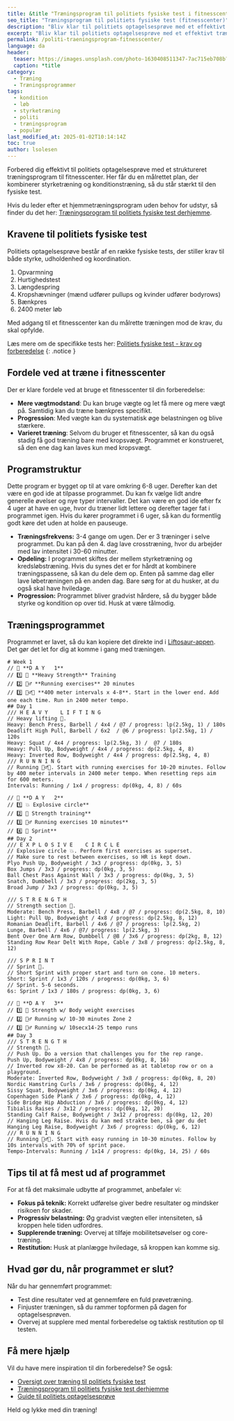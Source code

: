 ```yaml
---
title: &title "Træningsprogram til politiets fysiske test i fitnesscenter"
seo_title: "Træningsprogram til politiets fysiske test (fitnesscenter)"
description: "Bliv klar til politiets optagelsesprøve med et effektivt træningsprogram til fitnesscenter. Byg styrke og kondition til den fysiske test."
excerpt: "Bliv klar til politiets optagelsesprøve med et effektivt træningsprogram til fitnesscenter. Byg styrke og kondition til den fysiske test."
permalink: /politi-traeningsprogram-fitnesscenter/
language: da
header:
  teaser: https://images.unsplash.com/photo-1630408511347-7ac715eb708b?ixlib=rb-4.0.3&ixid=M3wxMjA3fDB8MHxwaG90by1wYWdlfHx8fGVufDB8fHx8fA%3D%3D&auto=format&fit=crop&h=300&w=400&q=10
  caption: *title
category:
  - Træning
  - Træningsprogrammer
tags:
  - kondition
  - løb
  - styrketræning
  - politi
  - træningsprogram
  - populær
last_modified_at: 2025-01-02T10:14:14Z
toc: true
author: lsolesen
---
```


Forbered dig effektivt til politiets optagelsesprøve med et struktureret træningsprogram til fitnesscenter. Her får du en målrettet plan, der kombinerer styrketræning og konditionstræning, så du står stærkt til den fysiske test.

Hvis du leder efter et hjemmetræningsprogram uden behov for udstyr, så finder du det her: [Træningsprogram til politiets fysiske test derhjemme](/politi-traeningsprogram/).

## Kravene til politiets fysiske test

Politiets optagelsesprøve består af en række fysiske tests, der stiller krav til både styrke, udholdenhed og koordination. 

1. Opvarmning
2. Hurtighedstest
3. Længdespring
4. Kropshævninger (mænd udfører pullups og kvinder udfører bodyrows)
5. Bænkpres
6. 2400 meter løb

Med adgang til et fitnesscenter kan du målrette træningen mod de krav, du skal opfylde.

Læs mere om de specifikke tests her: [Politiets fysiske test - krav og forberedelse](/traening-politiets-fysiske-test/)
{: .notice }

## Fordele ved at træne i fitnesscenter

Der er klare fordele ved at bruge et fitnesscenter til din forberedelse:

- **Mere vægtmodstand**: Du kan bruge vægte og let få mere og mere vægt på. Samtidig kan du træne bænkpres specifikt.
- **Progression**: Med vægte kan du systematisk øge belastningen og blive stærkere.
- **Varieret træning**: Selvom du bruger et fitnesscenter, så kan du også stadig få god træning bare med kropsvægt. Programmet er konstrueret, så den ene dag kan laves kun med kropsvægt.

## Programstruktur

Dette program er bygget op til at vare omkring 6-8 uger. Derefter kan det være en god ide at tilpasse programmet. Du kan fx vælge lidt andre generelle øvelser og nye typer intervaller. Det kan være en god ide efter fx 4 uger at have en uge, hvor du træner lidt lettere og derefter tager fat i programmet igen. Hvis du kører programmet i 6 uger, så kan du formentlig godt køre det uden at holde en pauseuge.

- **Træningsfrekvens:** 3-4 gange om ugen. Der er 3 træninger i selve programmet. Du kan på den 4. dag lave crosstræning, hvor du arbejder med lav intensitet i 30-60 minutter.
- **Opdeling:** I programmet skiftes der mellem styrketræning og kredsløbstræning. Hvis du synes det er for hårdt at kombinere træningspassene, så kan du dele dem op. Enten på samme dag eller lave løbetræningen på en anden dag. Bare sørg for at du husker, at du også skal have hviledage.
- **Progression:** Programmet bliver gradvist hårdere, så du bygger både styrke og kondition op over tid. Husk at være tålmodig.

## Træningsprogrammet

Programmet er lavet, så du kan kopiere det direkte ind i [Liftosaur-appen](/liftosaur/). Det gør det let for dig at komme i gang med træningen.

```
# Week 1
// 📅 **D A Y   1**
// 1️⃣ 💪 **Heavy Strength** Training
// 2️⃣ 🏃‍♂️ **Running exercises** 20 minutes
// 3️⃣ 🏃‍♂️💨 **400 meter intervals x 4-8**. Start in the lower end. Add one each time. Run in 2400 meter tempo.
## Day 1
/// H E A V Y    L I F T I N G
// Heavy lifting 💪.
Heavy: Bench Press, Barbell / 4x4 / @7 / progress: lp(2.5kg, 1) / 180s
Deadlift High Pull, Barbell / 6x2  / @6 / progress: lp(2.5kg, 1) / 120s
Heavy: Squat / 4x4 / progress: lp(2.5kg, 3) /  @7 / 180s
Heavy: Pull Up, Bodyweight / 4x4 / progress: dp(2.5kg, 4, 8)
Heavy: Inverted Row, Bodyweight / 4x4 / progress: dp(2.5kg, 4, 8)
/// R U N N I N G
// Running 🏃‍♂️💨. Start with running exercises for 10-20 minutes. Follow by 400 meter intervals in 2400 meter tempo. When resetting reps aim for 600 meters.
Intervals: Running / 1x4 / progress: dp(0kg, 4, 8) / 60s

// 📅 **D A Y   2**
// 1️⃣ 💥 Explosive circle**
// 2️⃣ 💪 Strength training**
// 3️⃣ 🏃‍♂️ Running exercises 10 minutes**
// 4️⃣ 🚀 Sprint**
## Day 2
/// E X P L O S I V E    C I R C L E
// Explosive circle 💥. Perform first exercises as superset.
// Make sure to rest between exercises, so HR is kept down.
Plyo Push Up, Bodyweight / 3x3 / progress: dp(0kg, 3, 5)
Box Jumps / 3x3 / progress: dp(0kg, 3, 5)
Ball Chest Pass Against Wall / 3x3 / progress: dp(0kg, 3, 5)
Snatch, Dumbbell / 3x3 / progress: dp(2kg, 3, 5)
Broad Jump / 3x3 / progress: dp(0kg, 3, 5)

/// S T R E N G T H
// Strength section 💪.
Moderate: Bench Press, Barbell / 4x8 / @7 / progress: dp(2.5kg, 8, 10)
Light: Pull Up, Bodyweight / 4x8 / progress: dp(2.5kg, 8, 12)
Romanian Deadlift, Barbell / 4x6 / @7 / progress: lp(2.5kg, 2)
Lunge, Barbell / 4x6 / @7/ progress: lp(2.5kg, 3)
Bent Over One Arm Row, Dumbbell / @8 / 3x6 / progress: dp(2kg, 8, 12)
Standing Row Rear Delt With Rope, Cable / 3x8 / progress: dp(2.5kg, 8, 12) 

/// S P R I N T
// Sprint 🚀.
// Short Sprint with proper start and turn on cone. 10 meters.
Short: Sprint / 1x3 / 120s / progress: dp(0kg, 3, 6)
// Sprint. 5-6 seconds.
6s: Sprint / 1x3 / 180s / progress: dp(0kg, 3, 6)

// 📅 **D A Y   3**
// 1️⃣ 💪 Strength w/ Body weight exercises
// 2️⃣ 🏃‍♂️ Running w/ 10-30 minutes Zone 2
// 3️⃣ 🏃‍♂️ Running w/ 10secx14-25 tempo runs
## Day 3
/// S T R E N G T H
// Strength 💪.
// Push Up. Do a version that challenges you for the rep range.
Push Up, Bodyweight / 4x8 / progress: dp(0kg, 8, 16)
// Inverted row x8-20. Can be performed as at tabletop row or on a playground.
Moderate: Inverted Row, Bodyweight / 3x8 / progress: dp(0kg, 8, 20)
Nordic Hamstring Curls / 3x6 / progress: dp(0kg, 4, 12)
Sissy Squat, Bodyweight / 3x6 / progress: dp(0kg, 4, 12)
Copenhagen Side Plank / 3x6 / progress: dp(0kg, 4, 12)
Side Bridge Hip Abduction / 3x6 / progress: dp(0kg, 4, 12)
Tibialis Raises / 3x12 / progress: dp(0kg, 12, 20)
Standing Calf Raise, Bodyweight / 3x12 / progress: dp(0kg, 12, 20)
// Hanging Leg Raise. Hvis du kan med strakte ben, så gør du det
Hanging Leg Raise, Bodyweight / 3x6 / progress: dp(0kg, 6, 12)
/// R U N N I N G
// Running 🏃‍♂️💨. Start with easy running in 10-30 minutes. Follow by 10s intervals with 70% of sprint pace.
Tempo-Intervals: Running / 1x14 / progress: dp(0kg, 14, 25) / 60s

```

## Tips til at få mest ud af programmet

For at få det maksimale udbytte af programmet, anbefaler vi:

- **Fokus på teknik:** Korrekt udførelse giver bedre resultater og mindsker risikoen for skader.
- **Progressiv belastning:** Øg gradvist vægten eller intensiteten, så kroppen hele tiden udfordres.
- **Supplerende træning:** Overvej at tilføje mobilitetsøvelser og core-træning.
- **Restitution:** Husk at planlægge hviledage, så kroppen kan komme sig.

## Hvad gør du, når programmet er slut?

Når du har gennemført programmet:

- Test dine resultater ved at gennemføre en fuld prøvetræning.
- Finjuster træningen, så du rammer topformen på dagen for optagelsesprøven.
- Overvej at supplere med mental forberedelse og taktisk restitution op til testen.

## Få mere hjælp

Vil du have mere inspiration til din forberedelse? Se også:

- [Oversigt over træning til politiets fysiske test](/traening-politiets-fysiske-test/)
- [Træningsprogram til politiets fysiske test derhjemme](/politi-traeningsprogram/)
- [Guide til politiets optagelsesprøve](/guide-politiets-optagelsesproeve/)

Held og lykke med din træning!
